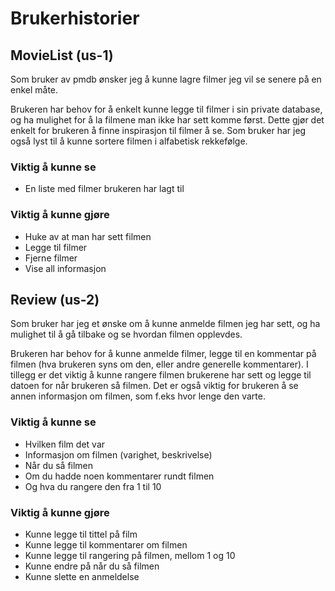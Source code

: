 # Brukerhistorier

## MovieList (us-1)

Som bruker av pmdb ønsker jeg å kunne lagre filmer jeg vil se senere på en enkel måte.

Brukeren har behov for å enkelt kunne legge til filmer i sin private database, og ha mulighet for å la filmene man ikke har sett komme først. Dette gjør det enkelt for brukeren å finne inspirasjon til filmer å se. Som bruker har jeg også lyst til å kunne sortere filmen i alfabetisk rekkefølge.

### Viktig å kunne se

- En liste med filmer brukeren har lagt til

### Viktig å kunne gjøre

- Huke av at man har sett filmen
- Legge til filmer
- Fjerne filmer
- Vise all informasjon


## Review (us-2)

Som bruker har jeg et ønske om å kunne anmelde filmen jeg har sett, og ha mulighet til å gå tilbake og se hvordan filmen opplevdes. 

Brukeren har behov for å kunne anmelde filmer, legge til en kommentar på filmen (hva brukeren syns om den, eller andre generelle kommentarer). I tillegg er det viktig å kunne rangere filmen brukerene har sett og legge til datoen for når brukeren så filmen. Det er også viktig for brukeren å se annen informasjon om filmen, som f.eks hvor lenge den varte. 

### Viktig å kunne se

- Hvilken film det var
- Informasjon om filmen (varighet, beskrivelse) 
- Når du så filmen
- Om du hadde noen kommentarer rundt filmen 
- Og hva du rangere den fra 1 til 10

### Viktig å kunne gjøre

- Kunne legge til tittel på film 
- Kunne legge til kommentarer om filmen 
- Kunne legge til rangering på filmen, mellom 1 og 10
- Kunne endre på når du så filmen
- Kunne slette en anmeldelse
